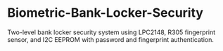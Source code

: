 # Biometric-Bank-Locker-Security
Two-level bank locker security system using LPC2148, R305 fingerprint sensor, and I2C EEPROM with password and fingerprint authentication.
